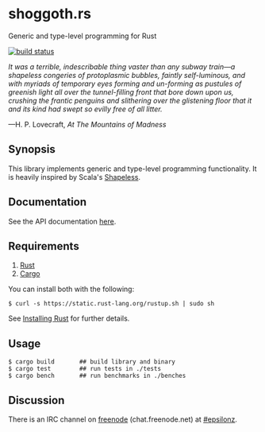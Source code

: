 # shoggoth.rs

Generic and type-level programming for Rust

[![build status](https://api.travis-ci.org/epsilonz/shoggoth.rs.svg?branch=master)](https://travis-ci.org/epsilonz/shoggoth.rs)

_It was a terrible, indescribable thing vaster than any subway train—a shapeless congeries of protoplasmic bubbles, faintly self-luminous, and with myriads of temporary eyes forming and un-forming as pustules of greenish light all over the tunnel-filling front that bore down upon us, crushing the frantic penguins and slithering over the glistening floor that it and its kind had swept so evilly free of all litter._

—H. P. Lovecraft, _At The Mountains of Madness_

## Synopsis

This library implements generic and type-level programming functionality. It is heavily inspired by Scala's [Shapeless](https://github.com/milessabin/shapeless).

## Documentation

See the API documentation [here](http://epsilonz.github.io/shoggoth.rs/doc/shoggoth/).

## Requirements

1.   [Rust](http://www.rust-lang.org/)
2.   [Cargo](http://crates.io/)

You can install both with the following:

```
$ curl -s https://static.rust-lang.org/rustup.sh | sudo sh
```

See [Installing Rust](http://doc.rust-lang.org/guide.html#installing-rust) for further details.

## Usage

```
$ cargo build       ## build library and binary
$ cargo test        ## run tests in ./tests
$ cargo bench       ## run benchmarks in ./benches
```

## Discussion

There is an IRC channel on [freenode](https://freenode.net) (chat.freenode.net) at [#epsilonz](http://webchat.freenode.net/?channels=%23epsilonz).
